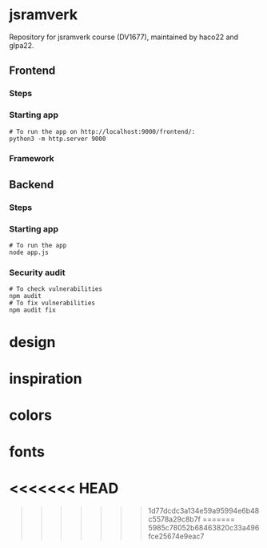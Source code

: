 # jsramverk
Repository for jsramverk course (DV1677), maintained by haco22 and glpa22.

## Frontend

### Steps

### Starting app
```
# To run the app on http://localhost:9000/frontend/:
python3 -m http.server 9000
```
### Framework

## Backend

### Steps

### Starting app
```
# To run the app
node app.js
```

### Security audit
```
# To check vulnerabilities
npm audit
# To fix vulnerabilities
npm audit fix

```



# design

# inspiration

# colors

# fonts
<<<<<<< HEAD
=======

>>>>>>> 1d77dcdc3a134e59a95994e6b48c5578a29c8b7f
=======
>>>>>>> 5985c78052b68463820c33a496fce25674e9eac7
